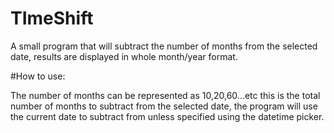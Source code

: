 # TImeShift
A small program that will subtract the number of months from the selected date, results are displayed in whole month/year format.

#How to use:

The number of months can be represented as 10,20,60...etc  this is the total number of months to subtract from the selected date, the program will
 use the current date to subtract from unless specified using the datetime picker.
